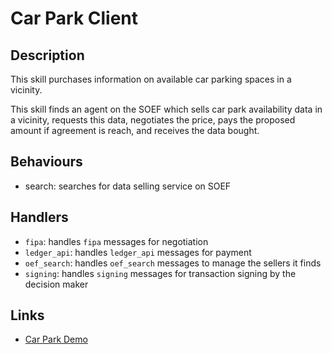 # Car Park Client

## Description

This skill purchases information on available car parking spaces in a vicinity.

This skill finds an agent on the SOEF which sells car park availability data in a vicinity, requests this data, negotiates the price, pays the proposed amount if agreement is reach, and receives the data bought.


## Behaviours

* search: searches for data selling service on SOEF

## Handlers

* `fipa`: handles `fipa` messages for negotiation
* `ledger_api`: handles `ledger_api` messages for payment
* `oef_search`: handles `oef_search` messages to manage the sellers it finds
* `signing`: handles `signing` messages for transaction signing by the decision maker


## Links

* <a href="https://docs.fetch.ai/aea/car-park-skills/" target="_blank">Car Park Demo</a>
